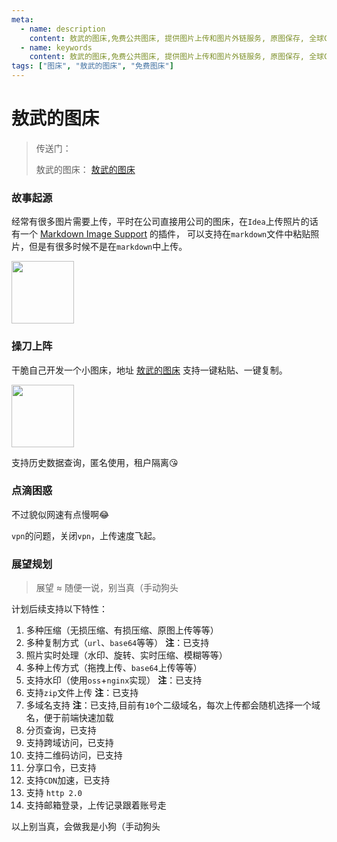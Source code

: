 ```yaml
---
meta:
  - name: description
    content: 敖武的图床,免费公共图床, 提供图片上传和图片外链服务, 原图保存, 全球CDN加速
  - name: keywords
    content: 敖武的图床,免费公共图床, 提供图片上传和图片外链服务, 原图保存, 全球CDN加速
tags: ["图床", "敖武的图床", "免费图床"]
---
```

# 敖武的图床

> 传送门：
> 
> 敖武的图床： [敖武的图床](https://playground.z.wiki/img-cloud/index.html)

### 故事起源

经常有很多图片需要上传，平时在公司直接用公司的图床，在`Idea`上传照片的话有一个 [Markdown Image Support](https://plugins.jetbrains.com/plugin/14097-markdown-image-support) 的插件，
可以支持在`markdown`文件中粘贴照片，但是有很多时候不是在`markdown`中上传。

<img src="https://z.wiki/images/20220405/1b67581529b24ee29f1af5ae285d76d1.png" width="100" />

### 操刀上阵

干脆自己开发一个小图床，地址 [敖武的图床](https://playground.z.wiki/img-cloud/index.html) 支持一键粘贴、一键复制。

<img src="https://z.wiki/images/20220405/a8d7ff1dfad142f69a983e06c2cfd1b6.png" width="100" />

支持历史数据查询，匿名使用，租户隔离😘

<ImgView title="珠海旅游" url="https://4.z.wiki/images/20220411/da4d0367e28548a3989cde9fb42ff75d.png" />


### 点滴困惑

不过貌似网速有点慢啊😂

<ImgView title="敖武的图床" url="https://z.wiki/images/20220405/5000de8b59174089bbe452f4d8f85e4e.png" />


`vpn`的问题，关闭`vpn`，上传速度飞起。

<ImgView title="敖武的图床" url="https://z.wiki/images/20220405/6b6963fbfdc247e58d5dca81ba234dec.gif" />


### 展望规划

> 展望 ≈ 随便一说，别当真（手动狗头

计划后续支持以下特性：

1. 多种压缩（无损压缩、有损压缩、原图上传等等）
2. 多种复制方式（`url`、`base64`等等） **注**：已支持
3. 照片实时处理（水印、旋转、实时压缩、模糊等等）
4. 多种上传方式（拖拽上传、`base64`上传等等）
5. 支持水印（使用`oss`+`nginx`实现） **注**：已支持
6. 支持`zip`文件上传 **注**：已支持
7. 多域名支持 **注**：已支持,目前有`10`个二级域名，每次上传都会随机选择一个域名，便于前端快速加载
8. 分页查询，已支持
9. 支持跨域访问，已支持
10. 支持二维码访问，已支持
11. 分享口令，已支持
12. 支持`CDN`加速，已支持
13. 支持 `http 2.0`
14. 支持邮箱登录，上传记录跟着账号走





以上别当真，会做我是小狗（手动狗头
